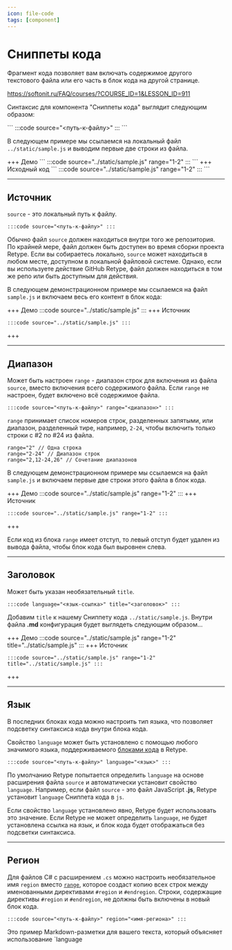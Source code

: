 ```yaml
---
icon: file-code
tags: [component]
---
```

# Сниппеты кода

Фрагмент кода позволяет вам включать содержимое другого текстового файла или его часть в блок кода на другой странице.

https://softonit.ru/FAQ/courses/?COURSE_ID=1&LESSON_ID=911

Синтаксис для компонента "Сниппеты кода" выглядит следующим образом:

\`\`\`
:::code source="<путь-к-файлу>" :::
\`\`\`

В следующем примере мы ссылаемся на локальный файл `../static/sample.js` и выводим первые две строки из файла.

+++ Демо
\`\`\`
:::code source="../static/sample.js" range="1-2" :::
\`\`\`
+++ Исходный код
\`\`\`
:::code source="../static/sample.js" range="1-2" :::
\`\`\`

---

## Источник

`source` - это локальный путь к файлу.

```
:::code source="<путь-к-файлу>" :::
```

Обычно файл `source` должен находиться внутри того же репозитория. По крайней мере, файл должен быть доступен во время сборки проекта Retype. Если вы собираетесь локально, `source` может находиться в любом месте, доступном в локальной файловой системе. Однако, если вы используете действие GitHub Retype, файл должен находиться в том же репо или быть доступным для действия.

В следующем демонстрационном примере мы ссылаемся на файл `sample.js` и включаем весь его контент в блок кода:

+++ Демо
:::code source="../static/sample.js" :::
+++ Источник
```
:::code source="../static/sample.js" :::
```
+++

---

## Диапазон

Может быть настроен `range` - диапазон строк для включения из файла `source`, вместо включения всего содержимого файла. Если `range` не настроен, будет включено всё содержимое файла.

```
:::code source="<путь-к-файлу>" range="<диапазон>" :::
```

`range` принимает список номеров строк, разделенных запятыми, или диапазон, разделенный тире, например, `2-24`, чтобы включить только строки с #2 по #24 из файла.

```
range="2" // Одна строка
range="2-24" // Диапазон строк
range="2,12-24,26" // Сочетание диапазонов
```

В следующем демонстрационном примере мы ссылаемся на файл `sample.js` и включаем первые две строки этого файла в блок кода.

+++ Демо
:::code source="../static/sample.js" range="1-2" :::
+++ Источник
```
:::code source="../static/sample.js" range="1-2" :::
```
+++

Если код из блока `range` имеет отступ, то левый отступ будет удален из вывода файла, чтобы блок кода был выровнен слева.

---

## Заголовок

Может быть указан необязательный `title`.

```
:::code language="<язык-ссылка>" title="<заголовок>" :::
```

Добавим `title` к нашему Сниппету кода `../static/sample.js`. Внутри файла **.md** конфигурация будет выглядеть следующим образом...

+++ Демо
:::code source="../static/sample.js" range="1-2" title="../static/sample.js" :::
+++ Источник
```
:::code source="../static/sample.js" range="1-2" title="../static/sample.js" :::
```
+++

---

## Язык

В последних блоках кода можно настроить тип языка, что позволяет подсветку синтаксиса кода внутри блока кода.

Свойство `language` может быть установлено с помощью любого значимого языка, поддерживаемого [блоками кода](code-block.md) в Retype.

```
:::code source="<путь-к-файлу>" language="<язык>" :::
```

По умолчанию Retype попытается определить `language` на основе расширения файла `source` и автоматически установит свойство `language`. Например, если файл `source` - это файл JavaScript **.js**, Retype установит `language` Сниппета кода в `js`.

Если свойство `language` установлено явно, Retype будет использовать это значение. Если Retype не может определить `language`, не будет установлена ссылка на язык, и блок кода будет отображаться без подсветки синтаксиса.

---

## Регион

Для файлов C# с расширением `.cs` можно настроить необязательное имя `region` вместо [`range`](#range), которое создаст копию всех строк между именованными директивами `#region` и `#endregion`. Строки, содержащие директивы `#region` и `#endregion`, не должны быть включены в новый блок кода.

```
:::code source="<путь-к-файлу>" region="<имя-региона>" :::
```

Это пример Markdown-разметки для вашего текста, который объясняет использование `language